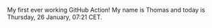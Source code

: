 My first ever working GitHub Action!
My name is Thomas and today is Thursday, 26 January, 07:21 CET. 

